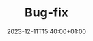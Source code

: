 ---
weight: 999
title: "Bug-fix"
description: "Maya Bug-fixes"
icon: "bug_report"
date: "2023-12-11T15:40:00+01:00"
lastmod: "2023-12-11T15:40:00+01:00"
draft: false
toc: true
tags: ["maya","bugfix","bug-fix"]
---